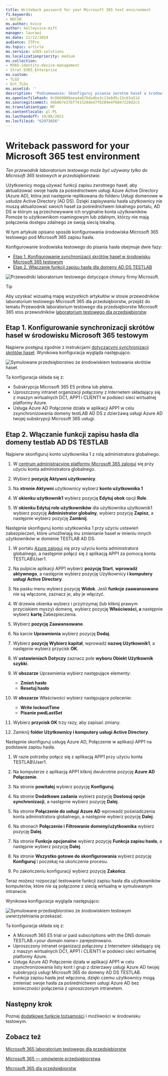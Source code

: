 ```yaml
---
title: Writeback password for your Microsoft 365 test environment
f1.keywords:
- NOCSH
ms.author: kvice
author: kelleyvice-msft
manager: laurawi
ms.date: 11/22/2019
audience: ITPro
ms.topic: article
ms.service: o365-solutions
ms.localizationpriority: medium
ms.collection:
- M365-identity-device-management
- Strat_O365_Enterprise
ms.custom:
- TLGS
- Ent_TLGs
ms.assetid: ''
description: 'Podsumowanie: Skonfiguruj pisanie zwrotne haseł w środowisku Microsoft 365 testowym.'
ms.openlocfilehash: 0c0660008aea4a676da4be3c13e8d5c15cb3a51d
ms.sourcegitcommit: d4b867e37bf741528ded7fb289e4f6847228d2c5
ms.translationtype: MT
ms.contentlocale: pl-PL
ms.lasthandoff: 10/06/2021
ms.locfileid: "62973656"
---
```

# <a name="password-writeback-for-your-microsoft-365-test-environment"></a>Writeback password for your Microsoft 365 test environment

*Ten przewodnik laboratorium testowego może być używany tylko do Microsoft 365 testowych w przedsiębiorstwie.*

Użytkownicy mogą używać funkcji zapisu zwrotnego haseł, aby aktualizować swoje hasła za pośrednictwem usługi Azure Active Directory (Azure AD), która jest następnie replikowana do folderu Usługi domenowe w usłudze Active Directory (AD DS). Dzięki zapisywaniu hasła użytkownicy nie muszą aktualizować swoich haseł za pośrednictwem lokalnego portalu, AD DS w którym są przechowywane ich oryginalne konta użytkowników. Pomoże to użytkownikom roamingowym lub zdalnym, którzy nie mają połączenia dostępu zdalnego ze swoją siecią lokalną.

W tym artykule opisano sposób konfigurowania środowiska Microsoft 365 testowego pod Microsoft 365 zapisu hasła.

Konfigurowanie środowiska testowego do pisania hasła obejmuje dwie fazy:
- [Etap 1. Konfigurowanie synchronizacji skrótów haseł w środowisku Microsoft 365 testowym](#phase-1-configure-password-hash-synchronization-for-your-microsoft-365-test-environment)
- [Etap 2. Włączanie funkcji zapisu hasła dla domeny AD DS TESTLAB](#phase-2-enable-password-writeback-for-the-testlab-ad-ds-domain)
  
![Przewodniki laboratorium testowego dotyczące chmury firmy Microsoft.](../media/m365-enterprise-test-lab-guides/cloud-tlg-icon.png) 
    
> [!TIP]
> Aby uzyskać wizualną mapę wszystkich artykułów w stosie przewodników laboratorium testowego Microsoft 365 dla przedsiębiorstw, przejdź do tematu Przewodnik laboratorium testowego dla przedsiębiorstw Microsoft 365 stos przewodników [laboratorium testowego dla przedsiębiorstw](../downloads/Microsoft365EnterpriseTLGStack.pdf).

## <a name="phase-1-configure-password-hash-synchronization-for-your-microsoft-365-test-environment"></a>Etap 1. Konfigurowanie synchronizacji skrótów haseł w środowisku Microsoft 365 testowym

Najpierw postępuj zgodnie z instrukcjami [dotyczącymi synchronizacji skrótów haseł](password-hash-sync-m365-ent-test-environment.md). Wynikowa konfiguracja wygląda następująco:
  
![Symulowane przedsiębiorstwo ze środowiskiem testowania skrótów haseł.](../media/pass-through-auth-m365-ent-test-environment/Phase1.png)
  
Ta konfiguracja składa się z:
  
- Subskrypcja Microsoft 365 E5 próbna lub płatna.
- Uproszczony intranet organizacji połączony z Internetem składający się z maszyn wirtualnych DC1, APP1 i CLIENT1 w podsieci sieci wirtualnej platformy Azure.
- Usługa Azure AD Połączenie działa w aplikacji APP1 w celu zsynchronizowania domeny testLAB AD DS z dzierżawą usługi Azure AD twojej subskrypcji Microsoft 365 usługi.

## <a name="phase-2-enable-password-writeback-for-the-testlab-ad-ds-domain"></a>Etap 2. Włączanie funkcji zapisu hasła dla domeny testlab AD DS TESTLAB

Najpierw skonfiguruj konto użytkownika 1 z rolą administratora globalnego.

1. W [centrum administracyjne platformy Microsoft 365 zaloguj](https://portal.microsoft.com) się przy użyciu konta administratora globalnego.

2. Wybierz **pozycję Aktywni użytkownicy**.
 
3. Na **stronie Aktywni** użytkownicy wybierz **konto użytkownika 1**

4. W **okienku użytkownik1** wybierz pozycję **Edytuj obok** opcji **Role**.

5. W **okienku Edytuj role użytkowników** dla użytkownika użytkownik1 wybierz pozycję **Administrator globalny**, wybierz pozycję **Zapisz**, a następnie wybierz pozycję **Zamknij**.

Następnie skonfiguruj konto użytkownika 1 przy użyciu ustawień zabezpieczeń, które umożliwiają mu zmienianie haseł w imieniu innych użytkowników w domenie TESTLAB AD DS.

1. W portalu [Azure zaloguj](https://portal.azure.com) się przy użyciu konta administratora globalnego, a następnie połącz się z aplikacją APP1 za pomocą konta TESTLAB\User1.

2. Na pulpicie aplikacji APP1 wybierz **pozycję Start**, **wprowadź aktywnego**, a następnie wybierz pozycję Użytkownicy **i komputery usługi Active Directory**.

3. Na pasku menu wybierz pozycję **Widok**. Jeśli **funkcje zaawansowane** nie są włączone, zaznacz je, aby je włączyć.

4. W drzewie okienka wybierz i przytrzymaj (lub kliknij prawym przyciskiem myszy) domenę, wybierz pozycję **Właściwości, a** następnie wybierz **kartę** Zabezpieczenia.

5. Wybierz **pozycję Zaawansowane**.

6. Na karcie **Uprawnienia** wybierz pozycję **Dodaj**.

7. Wybierz **pozycję Wybierz kapitał**, wprowadź **nazwę Użytkownik1**, a następnie wybierz przycisk **OK**.

8. W **ustawieniach Dotyczy** zaznacz pole **wyboru Obiekt Użytkownik szybki**.

9. W **obszarze** Uprawnienia wybierz następujące elementy:

    - **Zmień hasło**
    - **Resetuj hasło**

10. W **obszarze** Właściwości wybierz następujące polecenie:
    - **Write lockoutTime**
    - **Pisanie pwdLastSet**

11. Wybierz **przycisk OK** trzy razy, aby zapisać zmiany.

12. Zamknij **folder Użytkownicy i komputery usługi Active Directory**.

Następnie skonfiguruj usługę Azure AD, Połączenie w aplikacji APP1 na podstawie zapisu hasła.

1. W razie potrzeby połącz się z aplikacją APP1 przy użyciu konta TESTLAB\User1.

2. Na komputerze z aplikacją APP1 kliknij dwukrotnie pozycję **Azure AD Połączenie**.

3. Na stronie **powitałej** wybierz pozycję **Konfiguruj**.

4. Na stronie **Dodatkowe zadania** wybierz pozycję **Dostosuj opcje synchronizacji**, a następnie wybierz pozycję **Dalej**.

5. Na stronie **Połączenie do usługi Azure AD** wprowadź poświadczenia konta administratora globalnego, a następnie wybierz pozycję **Dalej**.

6. Na stronach **Połączenie i** **Filtrowanie domeny/użytkownika** wybierz pozycję **Dalej**.

7. Na stronie **Funkcje opcjonalne** wybierz pozycję **Funkcja zapisu hasła**, a następnie wybierz pozycję **Dalej**.

8. Na stronie **Wszystko gotowe do skonfigurowania** wybierz pozycję **Konfiguruj** i poczekaj na ukończenie procesu.

9. Po zakończeniu konfiguracji wybierz pozycję **Zakończ**.

Teraz możesz rozpocząć testowanie funkcji zapisu hasła dla użytkowników komputerów, które nie są połączone z siecią wirtualną w symulowanym intranecie.

Wynikowa konfiguracja wygląda następująco:

![Symulowane przedsiębiorstwo ze środowiskiem testowym uwierzytelniania przekazać.](../media/pass-through-auth-m365-ent-test-environment/Phase1.png)

Ta konfiguracja składa się z:

- A Microsoft 365 E5 trial or paid subscriptions with the DNS domain TESTLAB.\<*your domain name*> zarejestrowano.
- Uproszczony intranet organizacji połączony z Internetem składający się z maszyn wirtualnych DC1, APP1 i CLIENT1 w podsieci sieci wirtualnej platformy Azure.
- Usługa Azure AD Połączenie działa w aplikacji APP1 w celu zsynchronizowania listy kont i grup z dzierżawy usługi Azure AD twojej subskrypcji usługi Microsoft 365 do domeny AD DS TESTLAB.
- Funkcja zapisu hasła jest włączona, dzięki czemu użytkownicy mogą zmieniać swoje hasła za pośrednictwem usługi Azure AD bez konieczności połączenia z uproszczonym intranetem.

## <a name="next-step"></a>Następny krok

Poznaj [dodatkowe funkcje tożsamości](m365-enterprise-test-lab-guides.md#identity) i możliwości w środowisku testowym.

## <a name="see-also"></a>Zobacz też

[Microsoft 365 laboratorium testowego dla przedsiębiorstw](m365-enterprise-test-lab-guides.md)

[Microsoft 365 — omówienie przedsiębiorstwa](microsoft-365-overview.md)

[Microsoft 365 dla przedsiębiorstw](/microsoft-365-enterprise/)